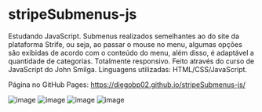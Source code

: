 # stripeSubmenus-js
Estudando JavaScript. Submenus realizados semelhantes ao do site da plataforma Strife, ou seja, ao passar o mouse no menu, algumas opções são exibidas de acordo com o conteúdo do menu, além disso, é adaptável a quantidade de categorias. Totalmente responsivo. Feito através do curso de JavaScript do John Smilga. Linguagens utilizadas: HTML/CSS/JavaScript.

Página no GitHub Pages: https://diegobp02.github.io/stripeSubmenus-js/

![image](https://user-images.githubusercontent.com/103163622/185266049-72fa9cc0-1f44-4716-ac36-a6308699b3fc.png)
![image](https://user-images.githubusercontent.com/103163622/185266079-3bf50ec1-5a91-47bc-a5b5-3ed4bb803817.png)
![image](https://user-images.githubusercontent.com/103163622/185266128-3d4aafa0-169e-4c42-bc06-d04e7b516889.png)
![image](https://user-images.githubusercontent.com/103163622/185266142-88447f14-b47c-40d5-88bb-311259937cc7.png)
